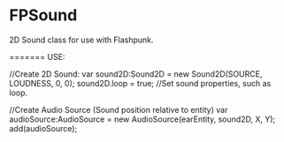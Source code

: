 FPSound
=======

2D Sound class for use with Flashpunk.

=======
USE:

//Create 2D Sound:
var sound2D:Sound2D = new Sound2D(SOURCE, LOUDNESS, 0, 0);
sound2D.loop = true; //Set sound properties, such as loop.

//Create Audio Source (Sound position relative to entity)
var audioSource:AudioSource = new AudioSource(earEntity, sound2D, X, Y);
add(audioSource);
